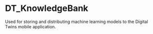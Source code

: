 # DT_KnowledgeBank
Used for storing and distributing machine learning models to the Digital Twins mobile application.
